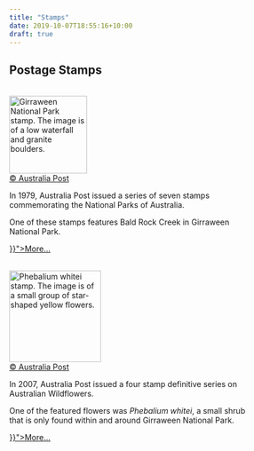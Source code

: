 ```yaml
---
title: "Stamps"
date: 2019-10-07T18:55:16+10:00
draft: true
---
```


<div class="container text">
<div class="centre" style="width: 90%;">

<h2>Postage Stamps</h2>
<br />

<div class="flexboxrow">
     <div class="plainimagecontainer stampsimage">
               <img class="justborder" src="../../graphics/stamps/girraween_stamp/stamp_girraween_t.jpg" width="140" height="auto" alt="Girraween National Park stamp. The image is of a low waterfall and granite boulders." />
               <div class="caption" style="width: 100%;">
               <span class="copyright"><a href="http://auspost.com.au/index.html" target="_blank">&copy; Australia Post</a></span>
               </div>
     </div>
     <div class="stampstext">
          <div class="flexboxtext" style="width:100%;">
               <p>In 1979, Australia Post issued a series of seven stamps commemorating the National Parks of Australia.</p>
               <p>One of these stamps features Bald Rock Creek in Girraween National Park.</p>
               <p><a class="smallcaps" href="{{< ref "/stamps/girraween_stamp" >}}">More...</a></p><br />
          </div>
     </div>
</div>

<div class="flexboxrow">
     <div class="plainimagecontainer stampsimage">
               <img class="justborder" src="../../graphics/stamps/phebalium_whitei_stamp/phebalium_whitei_stamp.jpg" width="165" height="auto" alt="Phebalium whitei stamp. The image is of a small group of star-shaped yellow flowers." />
               <div class="caption" style="width: 100%;">
               <span class="copyright"><a href="http://auspost.com.au/index.html" target="_blank">&copy; Australia Post</a></span>
               </div>
     </div>
     <div class="stampstext">
          <div class="flexboxtext" style="width:100%;">
               <p>In 2007, Australia Post issued a four stamp definitive series on Australian Wildflowers.</p>
               <p>One of the featured flowers was <i>Phebalium whitei</i>, a small shrub that is only found within and around Girraween National Park.</p>
               <p><a class="smallcaps" href="{{< ref "/stamps/phebalium_whitei_stamp" >}}">More...</a></p>
          </div>
     </div>
</div>

</div>
</div>
